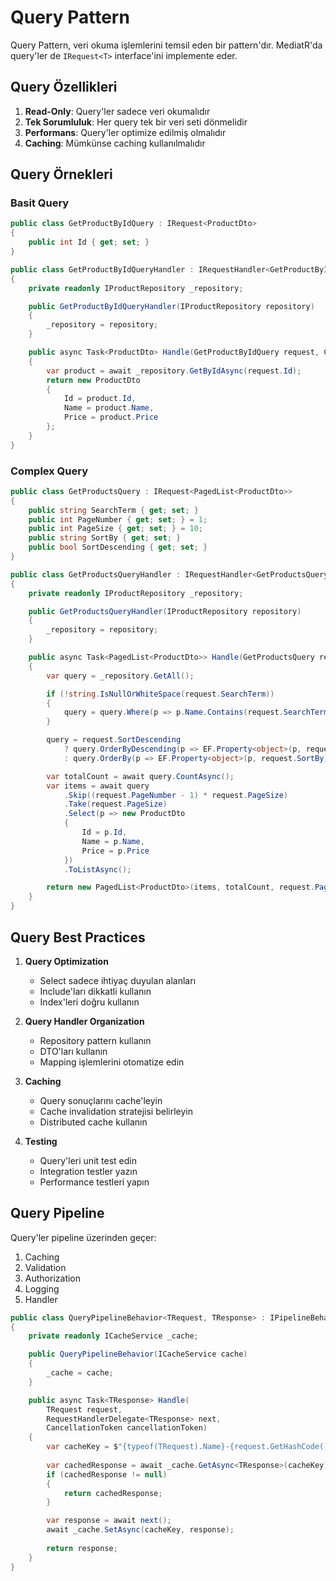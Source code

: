# Query Pattern

Query Pattern, veri okuma işlemlerini temsil eden bir pattern'dır. MediatR'da query'ler de `IRequest<T>` interface'ini implemente eder.

## Query Özellikleri

1. **Read-Only**: Query'ler sadece veri okumalıdır
2. **Tek Sorumluluk**: Her query tek bir veri seti dönmelidir
3. **Performans**: Query'ler optimize edilmiş olmalıdır
4. **Caching**: Mümkünse caching kullanılmalıdır

## Query Örnekleri

### Basit Query
```csharp
public class GetProductByIdQuery : IRequest<ProductDto>
{
    public int Id { get; set; }
}

public class GetProductByIdQueryHandler : IRequestHandler<GetProductByIdQuery, ProductDto>
{
    private readonly IProductRepository _repository;

    public GetProductByIdQueryHandler(IProductRepository repository)
    {
        _repository = repository;
    }

    public async Task<ProductDto> Handle(GetProductByIdQuery request, CancellationToken cancellationToken)
    {
        var product = await _repository.GetByIdAsync(request.Id);
        return new ProductDto
        {
            Id = product.Id,
            Name = product.Name,
            Price = product.Price
        };
    }
}
```

### Complex Query
```csharp
public class GetProductsQuery : IRequest<PagedList<ProductDto>>
{
    public string SearchTerm { get; set; }
    public int PageNumber { get; set; } = 1;
    public int PageSize { get; set; } = 10;
    public string SortBy { get; set; }
    public bool SortDescending { get; set; }
}

public class GetProductsQueryHandler : IRequestHandler<GetProductsQuery, PagedList<ProductDto>>
{
    private readonly IProductRepository _repository;

    public GetProductsQueryHandler(IProductRepository repository)
    {
        _repository = repository;
    }

    public async Task<PagedList<ProductDto>> Handle(GetProductsQuery request, CancellationToken cancellationToken)
    {
        var query = _repository.GetAll();

        if (!string.IsNullOrWhiteSpace(request.SearchTerm))
        {
            query = query.Where(p => p.Name.Contains(request.SearchTerm));
        }

        query = request.SortDescending
            ? query.OrderByDescending(p => EF.Property<object>(p, request.SortBy))
            : query.OrderBy(p => EF.Property<object>(p, request.SortBy));

        var totalCount = await query.CountAsync();
        var items = await query
            .Skip((request.PageNumber - 1) * request.PageSize)
            .Take(request.PageSize)
            .Select(p => new ProductDto
            {
                Id = p.Id,
                Name = p.Name,
                Price = p.Price
            })
            .ToListAsync();

        return new PagedList<ProductDto>(items, totalCount, request.PageNumber, request.PageSize);
    }
}
```

## Query Best Practices

1. **Query Optimization**
   - Select sadece ihtiyaç duyulan alanları
   - Include'ları dikkatli kullanın
   - Index'leri doğru kullanın

2. **Query Handler Organization**
   - Repository pattern kullanın
   - DTO'ları kullanın
   - Mapping işlemlerini otomatize edin

3. **Caching**
   - Query sonuçlarını cache'leyin
   - Cache invalidation stratejisi belirleyin
   - Distributed cache kullanın

4. **Testing**
   - Query'leri unit test edin
   - Integration testler yazın
   - Performance testleri yapın

## Query Pipeline

Query'ler pipeline üzerinden geçer:

1. Caching
2. Validation
3. Authorization
4. Logging
5. Handler

```csharp
public class QueryPipelineBehavior<TRequest, TResponse> : IPipelineBehavior<TRequest, TResponse>
{
    private readonly ICacheService _cache;

    public QueryPipelineBehavior(ICacheService cache)
    {
        _cache = cache;
    }

    public async Task<TResponse> Handle(
        TRequest request,
        RequestHandlerDelegate<TResponse> next,
        CancellationToken cancellationToken)
    {
        var cacheKey = $"{typeof(TRequest).Name}-{request.GetHashCode()}";
        
        var cachedResponse = await _cache.GetAsync<TResponse>(cacheKey);
        if (cachedResponse != null)
        {
            return cachedResponse;
        }

        var response = await next();
        await _cache.SetAsync(cacheKey, response);
        
        return response;
    }
}
``` 